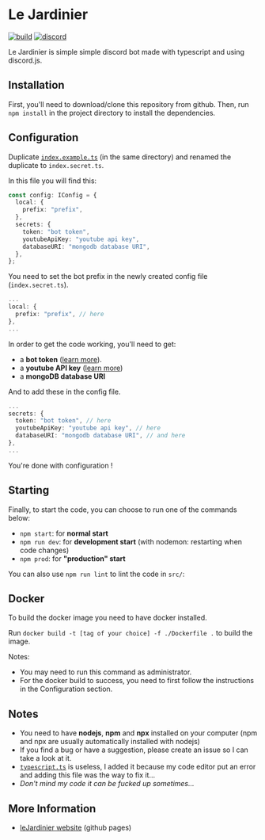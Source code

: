 # Le Jardinier

[![build](https://img.shields.io/github/workflow/status/valflrt/lejardinier/Build)](https://github.com/valflrt/lejardinier/actions/workflows/push.yml) [![discord](https://img.shields.io/discord/774689668309450833?color=rgb%2888%2C%20101%2C%20242%29&label=discord&logo=discord&logoColor=%23fff)](https://discord.gg/8PA9M2rqgd)

Le Jardinier is simple simple discord bot made with typescript and using discord.js.

## Installation

First, you'll need to download/clone this repository from github.
Then, run `npm install` in the project directory to install the dependencies.

## Configuration

Duplicate [`index.example.ts`](./src/config/index.example.ts) (in the same directory) and renamed the duplicate to `index.secret.ts`.

In this file you will find this:

```typescript
const config: IConfig = {
  local: {
    prefix: "prefix",
  },
  secrets: {
    token: "bot token",
    youtubeApiKey: "youtube api key",
    databaseURI: "mongodb database URI",
  },
};
```

You need to set the bot prefix in the newly created config file (`index.secret.ts`).

```typescript
...
local: {
  prefix: "prefix", // here
},
...
```

In order to get the code working, you'll need to get:

- a **bot token** ([learn more](https://discordjs.guide/preparations/setting-up-a-bot-application.html)).
- a **youtube API key** ([learn more](https://www.embedplus.com/how-to-create-a-youtube-api-key.aspx))
- a **mongoDB database URI**

And to add these in the config file.

```typescript
...
secrets: {
  token: "bot token", // here
  youtubeApiKey: "youtube api key", // here
  databaseURI: "mongodb database URI", // and here
},
...
```

You're done with configuration !

## Starting

Finally, to start the code, you can choose to run one of the commands below:

- `npm start`: for **normal start**
- `npm run dev`: for **development start** (with nodemon: restarting when code changes)
- `npm prod`: for **"production" start**

You can also use `npm run lint` to lint the code in `src/`:

## Docker

To build the docker image you need to have docker installed.

Run `docker build -t [tag of your choice] -f ./Dockerfile .` to build the image.

Notes:

- You may need to run this command as administrator.
- For the docker build to success, you need to first follow the instructions in the Configuration section.

## Notes

- You need to have **nodejs**, **npm** and **npx** installed on your computer (npm and npx are usually automatically installed with nodejs)
- If you find a bug or have a suggestion, please create an issue so I can take a look at it.
- [`typescript.ts`](./typescript.ts) is useless, I added it because my code editor put an error and adding this file was the way to fix it...
- _Don't mind my code it can be fucked up sometimes..._

## More Information

- [leJardinier website](https://valflrt.github.io/lejardinier/) (github pages)
